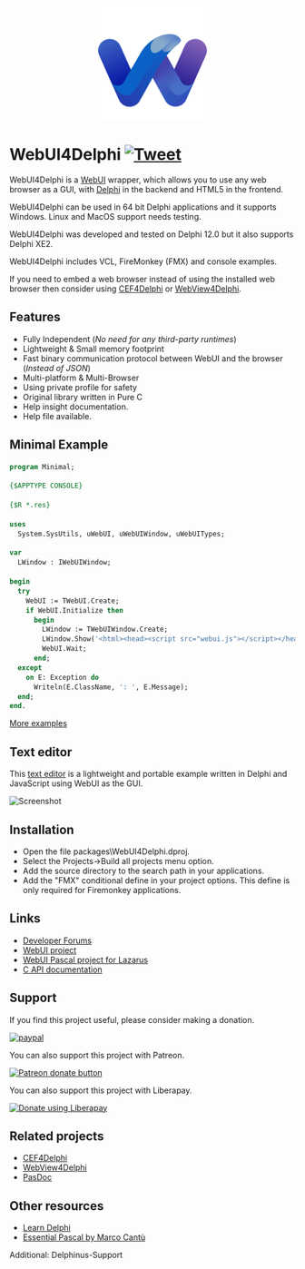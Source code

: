 <div align="center"><img src="https://raw.githubusercontent.com/webui-dev/webui-logo/main/webui_240.png" height="200"></div>

# WebUI4Delphi [![Tweet](https://img.shields.io/twitter/url/http/shields.io.svg?style=social)](https://twitter.com/intent/tweet?text=Use%20WebUI4Delphi%20to%20use%20any%20web%20browser%20as%20a%20GUI%20in%20your%20application&url=https://github.com/salvadordf/WebUI4Delphi&via=briskbard&hashtags=WebUI4Delphi,delphi)
WebUI4Delphi is a [WebUI](https://github.com/webui-dev/webui) wrapper, which allows you to use any web browser as a GUI, with [Delphi](https://www.embarcadero.com/products/delphi/starter) in the backend and HTML5 in the frontend. 

WebUI4Delphi can be used in 64 bit Delphi applications and it supports Windows. Linux and MacOS support needs testing. 

WebUI4Delphi was developed and tested on Delphi 12.0 but it also supports Delphi XE2. 

WebUI4Delphi includes VCL, FireMonkey (FMX) and console examples.

If you need to embed a web browser instead of using the installed web browser then consider using [CEF4Delphi](https://github.com/salvadordf/CEF4Delphi) or [WebView4Delphi](https://github.com/salvadordf/WebView4Delphi). 


## Features

- Fully Independent (*No need for any third-party runtimes*)
- Lightweight & Small memory footprint
- Fast binary communication protocol between WebUI and the browser (*Instead of JSON*)
- Multi-platform & Multi-Browser
- Using private profile for safety
- Original library written in Pure C
- Help insight documentation.
- Help file available.


## Minimal Example

```pas
program Minimal;

{$APPTYPE CONSOLE}

{$R *.res}

uses
  System.SysUtils, uWebUI, uWebUIWindow, uWebUITypes;

var
  LWindow : IWebUIWindow;

begin
  try
    WebUI := TWebUI.Create;
    if WebUI.Initialize then
      begin
        LWindow := TWebUIWindow.Create;
        LWindow.Show('<html><head><script src="webui.js"></script></head> Hello World ! </html>');
        WebUI.Wait;
      end;
  except
    on E: Exception do
      Writeln(E.ClassName, ': ', E.Message);
  end;
end.
```

[More examples](https://github.com/salvadordf/WebUI4Delphi/tree/main/demos)


## Text editor

This [text editor](https://github.com/webui-dev/pascal-webui/tree/main/examples/Console/text_editor) is a lightweight and portable example written in Delphi and JavaScript using WebUI as the GUI.

![Screenshot](https://github.com/webui-dev/pascal-webui/tree/main/packages/res/text_editor.png)


## Installation

* Open the file packages\WebUI4Delphi.dproj.
* Select the Projects→Build all projects menu option.
* Add the source directory to the search path in your applications.
* Add the "FMX" conditional define in your project options. This define is only required for Firemonkey applications.


## Links
* [Developer Forums](https://www.briskbard.com/forum)
* [WebUI project](https://github.com/webui-dev/webui) 
* [WebUI Pascal project for Lazarus](https://github.com/webui-dev/pascal-webui)
* [C API documentation](https://webui.me/docs/#/c_api)

## Support
If you find this project useful, please consider making a donation.

[![paypal](https://www.paypalobjects.com/en_US/i/btn/btn_donateCC_LG.gif)](https://www.paypal.com/cgi-bin/webscr?cmd=_s-xclick&hosted_button_id=FTSD2CCGXTD86)

You can also support this project with Patreon.

<a href="https://patreon.com/salvadordf"><img src="https://c5.patreon.com/external/logo/become_a_patron_button.png" alt="Patreon donate button" /></a>

You can also support this project with Liberapay.

<a href="https://liberapay.com/salvadordf/donate"><img alt="Donate using Liberapay" src="https://liberapay.com/assets/widgets/donate.svg"></a>

## Related projects 
* [CEF4Delphi](https://github.com/salvadordf/CEF4Delphi) 
* [WebView4Delphi](https://github.com/salvadordf/WebView4Delphi)
* [PasDoc](https://pasdoc.github.io/)

## Other resources
* [Learn Delphi](https://learndelphi.org/)
* [Essential Pascal by Marco Cantù](https://www.marcocantu.com/epascal/)


Additional: Delphinus-Support
